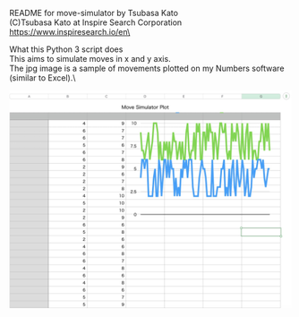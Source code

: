 README for move-simulator by Tsubasa Kato\
(C)Tsubasa Kato at Inspire Search Corporation\
https://www.inspiresearch.io/en\

What this Python 3 script does\
  This aims to simulate moves in x and y axis.\
  The jpg image is a sample of movements plotted on my Numbers software (similar to Excel).\

![Screenshot](move-simulator-plot.jpg)
